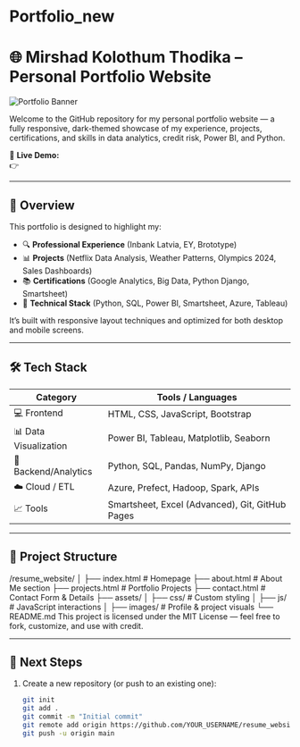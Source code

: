 # Portfolio_new
# 🌐 Mirshad Kolothum Thodika – Personal Portfolio Website

![Portfolio Banner](https://your-image-url-if-any) <!-- Optional banner image -->

Welcome to the GitHub repository for my personal portfolio website — a fully responsive, dark-themed showcase of my experience, projects, certifications, and skills in data analytics, credit risk, Power BI, and Python.

🚀 **Live Demo:**  
👉 

---

## 📌 Overview

This portfolio is designed to highlight my:

- 🔍 **Professional Experience** (Inbank Latvia, EY, Brototype)
- 📊 **Projects** (Netflix Data Analysis, Weather Patterns, Olympics 2024, Sales Dashboards)
- 📚 **Certifications** (Google Analytics, Big Data, Python Django, Smartsheet)
- 🧠 **Technical Stack** (Python, SQL, Power BI, Smartsheet, Azure, Tableau)

It’s built with responsive layout techniques and optimized for both desktop and mobile screens.

---

## 🛠️ Tech Stack

| Category             | Tools / Languages                                                  |
|----------------------|---------------------------------------------------------------------|
| 💻 Frontend          | HTML, CSS, JavaScript, Bootstrap                                    |
| 📊 Data Visualization| Power BI, Tableau, Matplotlib, Seaborn                              |
| 🐍 Backend/Analytics | Python, SQL, Pandas, NumPy, Django                                  |
| ☁️ Cloud / ETL       | Azure, Prefect, Hadoop, Spark, APIs                                 |
| 📈 Tools             | Smartsheet, Excel (Advanced), Git, GitHub Pages                     |

---

## 📁 Project Structure

/resume_website/
│
├── index.html # Homepage
├── about.html # About Me section
├── projects.html # Portfolio Projects
├── contact.html # Contact Form & Details
├── assets/
│ ├── css/ # Custom styling
│ ├── js/ # JavaScript interactions
│ ├── images/ # Profile & project visuals
└── README.md
This project is licensed under the MIT License — feel free to fork, customize, and use with credit.


---

## 🔧 Next Steps

1. Create a new repository (or push to an existing one):  
   ```bash
   git init  
   git add .  
   git commit -m "Initial commit"  
   git remote add origin https://github.com/YOUR_USERNAME/resume_website.git  
   git push -u origin main

